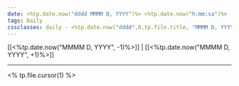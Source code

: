 ```yaml
---
date: <%tp.date.now("dddd MMMM D, YYYY")%> <%tp.date.now("h:mm:sa")%>
tags: Daily
cssclasses: daily - <%tp.date.now("dddd",0,tp.file.title, "MMMM D, YYYY").toLowerCase()%>
---
```

[[<%tp.date.now("MMMM D, YYYY", -1)%>]] | [[<%tp.date.now("MMMM D, YYYY", +1)%>]]
***

<% tp.file.cursor(1) %>

